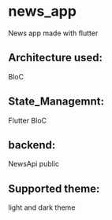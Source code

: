 # news_app
News app made with flutter
## Architecture used: 
BloC
## State_Managemnt: 
Flutter BloC
## backend: 
NewsApi public
## Supported theme: 
light and dark theme 
